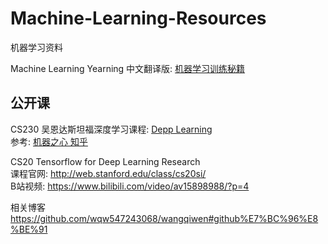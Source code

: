 # Machine-Learning-Resources
机器学习资料


Machine Learning Yearning
中文翻译版: [机器学习训练秘籍](https://accepteddoge.github.io/machine-learning-yearning-cn/docs/home/)


## 公开课
CS230 吴恩达斯坦福深度学习课程: [Depp Learning](http://cs230.stanford.edu/index.html)  
参考: [机器之心 知乎](https://zhuanlan.zhihu.com/p/38327238)  

CS20 Tensorflow for Deep Learning Research  
课程官网: http://web.stanford.edu/class/cs20si/    
B站视频: https://www.bilibili.com/video/av15898988/?p=4



相关博客
https://github.com/wqw547243068/wangqiwen#github%E7%BC%96%E8%BE%91
